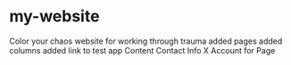 # my-website
Color your chaos website for working through trauma
added pages
added columns
added link to test app
Content
Contact Info
X Account for Page
